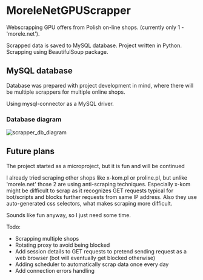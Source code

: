 # MoreleNetGPUScrapper
Webscrapping GPU offers from Polish on-line shops.
(currently only 1 - 'morele.net').

Scrapped data is saved to MySQL database.
Project written in Python. Scrapping using BeautifulSoup package.

## MySQL database
Database was prepared with project development in mind, where there will be multiple scrappers for multiple online shops.

Using mysql-connector as a MySQL driver.


### Database diagram

![scrapper_db_diagram](https://github.com/draxnor/MoreleNetGPUScrapper/assets/28366625/173b1e89-8b84-4c60-9c70-0947be4fb235)


## Future plans

The project started as a microproject, but it is fun and will be continued

I already tried scraping other shops like x-kom.pl or proline.pl, but unlike 'morele.net' those 2 are using anti-scraping techniques.
Especially x-kom might be difficult to scrap as it recognizes GET requests typical for bot/scripts and blocks further requests from same IP address.
Also they use auto-generated css selectors, what makes scraping more difficult.

Sounds like fun anyway, so I just need some time.

Todo:
- Scrapping multiple shops
- Rotating proxy to avoid being blocked
- Add session details to GET requests to pretend sending request as a web browser (bot will eventually get blocked otherwise)
- Adding scheduler to automatically scrap data once every day
- Add connection errors handling
